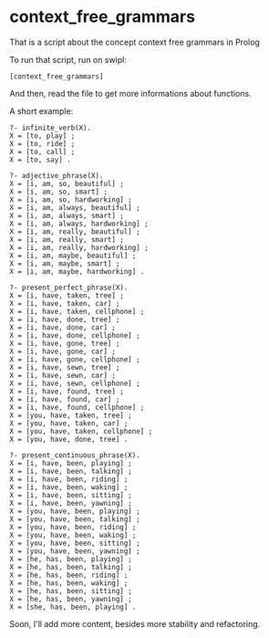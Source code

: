 # context_free_grammars
That is a script about the concept context free grammars in Prolog

To run that script, run on swipl:

`[context_free_grammars]`

And then, read the file to get more informations about functions.

A short example:

```
?- infinite_verb(X).
X = [to, play] ;
X = [to, ride] ;
X = [to, call] ;
X = [to, say] .

?- adjective_phrase(X).
X = [i, am, so, beautiful] ;
X = [i, am, so, smart] ;
X = [i, am, so, hardworking] ;
X = [i, am, always, beautiful] ;
X = [i, am, always, smart] ;
X = [i, am, always, hardworking] ;
X = [i, am, really, beautiful] ;
X = [i, am, really, smart] ;
X = [i, am, really, hardworking] ;
X = [i, am, maybe, beautiful] ;
X = [i, am, maybe, smart] ;
X = [i, am, maybe, hardworking] .

?- present_perfect_phrase(X).
X = [i, have, taken, tree] ;
X = [i, have, taken, car] ;
X = [i, have, taken, cellphone] ;
X = [i, have, done, tree] ;
X = [i, have, done, car] ;
X = [i, have, done, cellphone] ;
X = [i, have, gone, tree] ;
X = [i, have, gone, car] ;
X = [i, have, gone, cellphone] ;
X = [i, have, sewn, tree] ;
X = [i, have, sewn, car] ;
X = [i, have, sewn, cellphone] ;
X = [i, have, found, tree] ;
X = [i, have, found, car] ;
X = [i, have, found, cellphone] ;
X = [you, have, taken, tree] ;
X = [you, have, taken, car] ;
X = [you, have, taken, cellphone] ;
X = [you, have, done, tree] .

?- present_continuous_phrase(X).
X = [i, have, been, playing] ;
X = [i, have, been, talking] ;
X = [i, have, been, riding] ;
X = [i, have, been, waking] ;
X = [i, have, been, sitting] ;
X = [i, have, been, yawning] ;
X = [you, have, been, playing] ;
X = [you, have, been, talking] ;
X = [you, have, been, riding] ;
X = [you, have, been, waking] ;
X = [you, have, been, sitting] ;
X = [you, have, been, yawning] ;
X = [he, has, been, playing] ;
X = [he, has, been, talking] ;
X = [he, has, been, riding] ;
X = [he, has, been, waking] ;
X = [he, has, been, sitting] ;
X = [he, has, been, yawning] ;
X = [she, has, been, playing] .
```

Soon, I'll add more content, besides more stability and refactoring.

